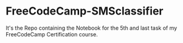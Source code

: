 # FreeCodeCamp-SMSclassifier
It's the Repo containing the Notebook for the 5th and last task of my FreeCodeCamp Certification course.
